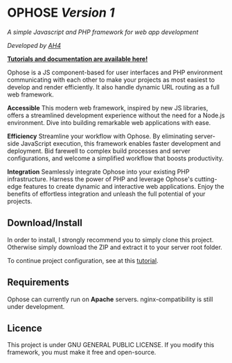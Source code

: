 # OPHOSE *Version 1*
*A simple Javascript and PHP framework for web app development*

*Developed by [AH4](https://ah4.fr/)*

[**Tutorials and documentation are available here!**](https://www.ophose.org/)

Ophose is a JS component-based for user interfaces and PHP environment communicating with each other to make your projects as most easiest to develop and render efficiently. It also handle dynamic URL routing as a full web framework.

**Accessible** This modern web framework, inspired by new JS libraries, offers a streamlined development experience without the need for a Node.js environment. Dive into building remarkable web applications with ease.

**Efficiency**
Streamline your workflow with Ophose. By eliminating server-side JavaScript execution, this framework enables faster development and deployment. Bid farewell to complex build processes and server configurations, and welcome a simplified workflow that boosts productivity.

**Integration**
Seamlessly integrate Ophose into your existing PHP infrastructure. Harness the power of PHP and leverage Ophose's cutting-edge features to create dynamic and interactive web applications. Enjoy the benefits of effortless integration and unleash the full potential of your projects.

## Download/Install

In order to install, I strongly recommend you to simply clone this project. Otherwise simply download the ZIP and extract it to your server root folder.

To continue project configuration, see at this [tutorial](https://www.ophose.org/tutorials).

## Requirements

Ophose can currently run on **Apache** servers. nginx-compatibility is still under development.

## Licence

This project is under GNU GENERAL PUBLIC LICENSE. If you modify this framework, you must make it free and open-source.